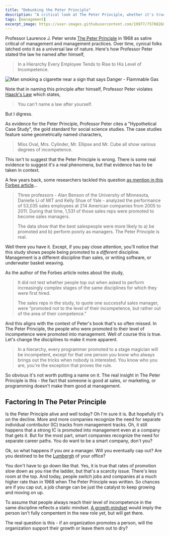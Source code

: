 ```yaml
---
title: "Debunking the Peter Principle"
description: "A critical look at The Peter Principle, whether it's true, and what to do about it."
tags: [management]
excerpt_image: https://user-images.githubusercontent.com/19977/75708268-5bd77f80-5c75-11ea-82ae-f01d2d534f31.jpg
---
```


Professor Laurence J. Peter wrote [The Peter Principle](https://amzn.to/2PEUx2o) in 1968 as satire critical of management and management practices. Over time, cynical folks latched onto it as a universal law of nature. Here's how Professor Peter stated the law he named after himself,

> In a Hierarchy Every Employee Tends to Rise to His Level of Incompetence.

![Man smoking a cigarette near a sign that says Danger - Flammable Gas](https://user-images.githubusercontent.com/19977/75708268-5bd77f80-5c75-11ea-82ae-f01d2d534f31.jpg "Ill advised.")

Note that in naming this principle after himself, Professor Peter violates [Haack's Law](https://twitter.com/haacked/status/1234559122940416001) which states,

> You can't name a law after yourself.

But I digress.

As evidence for the Peter Principle, Professor Peter cites a "Hypothetical Case Study", the gold standard for social science studies. The case studies feature some geometrically named characters,

> Miss Oval, Mrs. Cylinder, Mr. Ellipse and Mr. Cube all show various degrees of incompetence.

This isn't to suggest that the Peter Principle is wrong. There is some real evidence to suggest it's a real phenomena, but that evidence has to be taken in context.

A few years back, some researchers tackled this question [as mention in this Forbes article](https://www.forbes.com/sites/roddwagner/2018/04/10/new-evidence-the-peter-principle-is-real-and-what-to-do-about-it/
)...

> Three professors - Alan Benson of the University of Minnesota, Danielle Li of MIT and Kelly Shue of Yale - analyzed the performance of 53,035 sales employees at 214 American companies from 2005 to 2011. During that time, 1,531 of those sales reps were promoted to become sales managers.
>
> The data show that the best salespeople were more likely to a) be promoted and b) perform poorly as managers. The Peter Principle is real.

Well there you have it. Except, if you pay close attention, you'll notice that this study shows people being promoted to a _different_ discipline. Management is a different discipline than sales, or writing software, or underwater basket weaving.

As the author of the Forbes article notes about the study,

> It did not test whether people top out when asked to perform increasingly complex stages of the same disciplines for which they were first hired.
>
> The sales reps in the study, to quote one successful sales manager, were “promoted not to the level of their incompetence, but rather out of the area of their competence."

And this aligns with the context of Peter's book that's so often missed. In The Peter Principle, the people who were promoted to their level of incompetence were promoted into management. Well of course this is true. Let's change the disciplines to make it more apparent.

> In a hierarchy, every programmer promoted to a stage magician will be incompetent, except for that one person you know who always brings out the tricks when nobody is interested. You know who you are, you're the exception that proves the rule.

So obvious it's not worth putting a name on it. The real insight in The Peter Principle is this - the fact that someone is good at sales, or marketing, or programming doesn't make them good at management.

## Factoring In The Peter Principle

Is the Peter Principle alive and well today? Oh I'm sure it is. But hopefully it's on the decline. More and more companies recognize the need for separate individual contributor (IC) tracks from management tracks. Oh, it still happens that a strong IC is promoted into management even at a company that gets it. But for the most part, smart companies recognize the need for separate career paths. You do want to be a smart company, don't you?

Ok, so what happens if you _are_ a manager. Will you eventually cap out? Are you destined to be the [Lumbergh](https://en.wikipedia.org/wiki/Bill_Lumbergh) of your office?

You don't have to go down like that. Yes, it is true that rates of promotion slow down as you rise the ladder, but that's a scarcity issue. There's less room at the top. And today, people switch jobs and companies at a much higher rate than in 1968 when The Peter Principle was written. So chances are if you cap out, a job change can be just the catalyst to keep growing and moving on up.

To assume that people always reach their level of incompetence in the same discipline reflects a static mindset. [A growth mindset](https://www.brainpickings.org/2014/01/29/carol-dweck-mindset/) would imply the person isn't fully compentent in the new role yet, but will get there.

The real question is this - if an organization promotes a person, will the organization support their growth or leave them out to dry?
